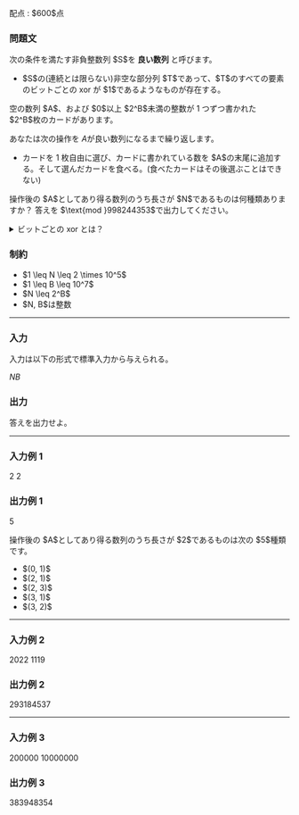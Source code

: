 
<div>

<span>

<span>

<p>
配点 : $600$点
</p>

<div>

<section>

### **問題文**

<p>
次の条件を満たす非負整数列 $S$を 
<strong>
良い数列
</strong>
と呼びます。
</p>

<ul>

<li>
$S$の(連続とは限らない)非空な部分列 $T$であって、$T$のすべての要素のビットごとの xor が $1$であるようなものが存在する。
</li>

</ul>

<p>
空の数列 $A$、および $0$以上 $2^B$未満の整数が 1 つずつ書かれた $2^B$枚のカードがあります。

あなたは次の操作を $A$が良い数列になるまで繰り返します。
</p>

<ul>

<li>
カードを 1 枚自由に選び、カードに書かれている数を $A$の末尾に追加する。そして選んだカードを食べる。(食べたカードはその後選ぶことはできない)
</li>

</ul>

<p>
操作後の $A$としてあり得る数列のうち長さが $N$であるものは何種類ありますか？ 答えを $\text{mod }998244353$で出力してください。
</p>

<details>

<summary>
ビットごとの xor とは？
</summary>
非負整数 $A, B$のビット単位 xor 、$A \oplus B$は、以下のように定義されます。

<ul>

<li>
$A \oplus B$を二進表記した際の $2^k$($k \geq 0$) の位の数は、$A, B$を二進表記した際の $2^k$の位の数のうち一方のみが $1$であれば $1$、そうでなければ $0$である。
</li>

</ul>
例えば、$3 \oplus 5 = 6$となります (二進表記すると: $011 \oplus 101 = 110$)。

</details>

</section>

</div>

<div>

<section>

### **制約**

<ul>

<li>
$1 \leq N \leq 2 \times 10^5$
</li>

<li>
$1 \leq B \leq 10^7$
</li>

<li>
$N \leq 2^B$
</li>

<li>
$N, B$は整数
</li>

</ul>

</section>

</div>

---

<div>

<div>

<section>

### **入力**

<p>
入力は以下の形式で標準入力から与えられる。
</p>

<div>

$N$$B$
</div>

</section>

</div>

<div>

<section>

### **出力**

<p>
答えを出力せよ。
</p>

</section>

</div>

</div>

---

<div>

<section>

### **入力例 1**

<div>

2 2

</div>

</section>

</div>

<div>

<section>

### **出力例 1**

<div>

5

</div>

<p>
操作後の $A$としてあり得る数列のうち長さが $2$であるものは次の $5$種類です。
</p>

<ul>

<li>
$(0, 1)$
</li>

<li>
$(2, 1)$
</li>

<li>
$(2, 3)$
</li>

<li>
$(3, 1)$
</li>

<li>
$(3, 2)$
</li>

</ul>

</section>

</div>

---

<div>

<section>

### **入力例 2**

<div>

2022 1119

</div>

</section>

</div>

<div>

<section>

### **出力例 2**

<div>

293184537

</div>

</section>

</div>

---

<div>

<section>

### **入力例 3**

<div>

200000 10000000

</div>

</section>

</div>

<div>

<section>

### **出力例 3**

<div>

383948354

</div>

</section>

</div>

</span>

</span>

</div>
